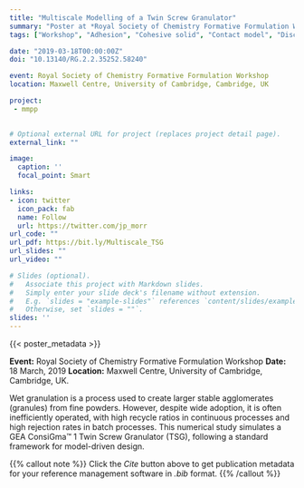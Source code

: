 ```yaml
---
title: "Multiscale Modelling of a Twin Screw Granulator"
summary: "Poster at *Royal Society of Chemistry Formative Formulation Workshop, Maxwell Centre, University of Cambridge*"
tags: ["Workshop", "Adhesion", "Cohesive solid", "Contact model", "Discrete element method", "DEM", "Granular material"]

date: "2019-03-18T00:00:00Z"
doi: "10.13140/RG.2.2.35252.58240"

event: Royal Society of Chemistry Formative Formulation Workshop
location: Maxwell Centre, University of Cambridge, Cambridge, UK

project:
 - mmpp

 
# Optional external URL for project (replaces project detail page).
external_link: ""

image:
  caption: ''
  focal_point: Smart

links:
- icon: twitter
  icon_pack: fab
  name: Follow
  url: https://twitter.com/jp_morr
url_code: ""
url_pdf: https://bit.ly/Multiscale_TSG
url_slides: ""
url_video: ""

# Slides (optional).
#   Associate this project with Markdown slides.
#   Simply enter your slide deck's filename without extension.
#   E.g. `slides = "example-slides"` references `content/slides/example-slides.md`.
#   Otherwise, set `slides = ""`.
slides: ''
---
```


{{< poster_metadata >}}

**Event:** Royal Society of Chemistry Formative Formulation Workshop
**Date:** 18 March, 2019
**Location:** Maxwell Centre, University of Cambridge, Cambridge, UK.

Wet granulation is a process used to create larger stable agglomerates (granules) from fine powders. However, despite wide adoption, it is often inefficiently operated, with high recycle ratios in continuous processes and high rejection rates in batch processes. This numerical study simulates a GEA ConsiGma™ 1 Twin Screw Granulator (TSG), following a standard framework for model-driven design.


{{% callout note %}}
Click the *Cite* button above to get publication metadata for your reference management software in *.bib* format.
{{% /callout %}}

